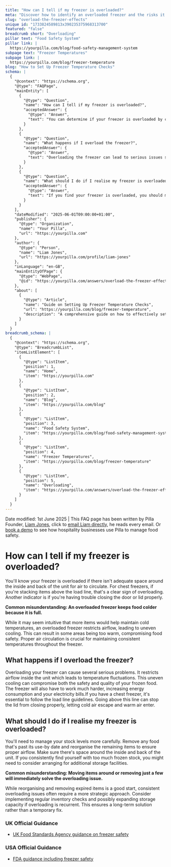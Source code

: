 ```yaml
---
title: "How can I tell if my freezer is overloaded?"
meta: "Discover how to identify an overloaded freezer and the risks it poses to your food and appliance. Learn what steps to take if you realise your freezer is overloaded."
slug: "overload-the-freezer-effects"
unique id: "1733824589813x390235375968313700"
featured: "false"
breadcrumb short: "Overloading"
pillar text: "Food Safety System"
pillar link: |
  https://yourpilla.com/blog/food-safety-management-system
subpage text: "Freezer Temperatures"
subpage link: |
  https://yourpilla.com/blog/freezer-temperature
blog: "How to Set Up Freezer Temperature Checks"
schema: |
  {
    "@context": "https://schema.org",
    "@type": "FAQPage",
    "mainEntity": [
      {
        "@type": "Question",
        "name": "How can I tell if my freezer is overloaded?",
        "acceptedAnswer": {
          "@type": "Answer",
          "text": "You can determine if your freezer is overloaded by checking for inadequate space around the interior and back of the unit to allow for air circulation. In chest freezers, overloading is indicated by items stacked above the load line or difficulty in properly closing the door or lid. Proper air circulation is essential for maintaining consistent temperatures and ensuring food safety."
        }
      },
      {
        "@type": "Question",
        "name": "What happens if I overload the freezer?",
        "acceptedAnswer": {
          "@type": "Answer",
          "text": "Overloading the freezer can lead to serious issues such as restricted airflow, which causes temperature fluctuations and uneven cooling. This not only compromises the safety and quality of your frozen food but also increases energy consumption and electricity costs. For chest freezers, exceeding the load line guidelines can prevent the lid from closing correctly, allowing cold air to escape and warm air to enter."
        }
      },
      {
        "@type": "Question",
        "name": "What should I do if I realise my freezer is overloaded?",
        "acceptedAnswer": {
          "@type": "Answer",
          "text": "If you find your freezer is overloaded, you should manage your stock levels by removing any food past its use-by date and reorganising to ensure proper airflow. Consistent overloading may require arranging additional storage facilities or implementing regular inventory checks to provide a long-term solution and prevent future overloading."
        }
      }
    ],
    "dateModified": "2025-06-01T09:00:00+01:00",
    "publisher": {
      "@type": "Organization",
      "name": "Your Pilla",
      "url": "https://yourpilla.com"
    },
    "author": {
      "@type": "Person",
      "name": "Liam Jones",
      "url": "https://yourpilla.com/profile/liam-jones"
    },
    "inLanguage": "en-GB",
    "mainEntityOfPage": {
      "@type": "WebPage",
      "@id": "https://yourpilla.com/answers/overload-the-freezer-effects"
    },
    "about": [
      {
        "@type": "Article",
        "name": "Guide on Setting Up Freezer Temperature Checks",
        "url": "https://yourpilla.com/blog/freezer-temperature",
        "description": "A comprehensive guide on how to effectively set up freezer temperature monitoring to ensure food safety."
      }
    ]
  }
breadcrumb_schema: |
  {
    "@context": "https://schema.org",
    "@type": "BreadcrumbList",
    "itemListElement": [
      {
        "@type": "ListItem",
        "position": 1,
        "name": "Home",
        "item": "https://yourpilla.com"
      },
      {
        "@type": "ListItem",
        "position": 2,
        "name": "Blog",
        "item": "https://yourpilla.com/blog"
      },
      {
        "@type": "ListItem",
        "position": 3,
        "name": "Food Safety System",
        "item": "https://yourpilla.com/blog/food-safety-management-system"
      },
      {
        "@type": "ListItem",
        "position": 4,
        "name": "Freezer Temperatures",
        "item": "https://yourpilla.com/blog/freezer-temperature"
      },
      {
        "@type": "ListItem",
        "position": 5,
        "name": "Overloading",
        "item": "https://yourpilla.com/answers/overload-the-freezer-effects"
      }
    ]
  }
---
```


Date modified: 1st June 2025 | This FAQ page has been written by Pilla Founder, [Liam Jones](https://yourpilla.com/profile/liam-jones), click to [email Liam directly](https://mailto:liam@yourpilla.com/), he reads every email. Or [book a demo](https://calendly.com/pilla/demo) to see how hospitality businesses use Pilla to manage food safety.

# How can I tell if my freezer is overloaded?

You'll know your freezer is overloaded if there isn't adequate space around the inside and back of the unit for air to circulate. For chest freezers, if you're stacking items above the load line, that's a clear sign of overloading. Another indicator is if you're having trouble closing the door or lid properly.

**Common misunderstanding: An overloaded freezer keeps food colder because it is full.**

While it may seem intuitive that more items would help maintain cold temperatures, an overloaded freezer restricts airflow, leading to uneven cooling. This can result in some areas being too warm, compromising food safety. Proper air circulation is crucial for maintaining consistent temperatures throughout the freezer.

## What happens if I overload the freezer?

Overloading your freezer can cause several serious problems. It restricts airflow inside the unit which leads to temperature fluctuations. This uneven cooling can compromise both the safety and quality of your frozen food. The freezer will also have to work much harder, increasing energy consumption and your electricity bills.If you have a chest freezer, it's essential to follow the load line guidelines. Going above this line can stop the lid from closing properly, letting cold air escape and warm air enter.

## What should I do if I realise my freezer is overloaded?

You'll need to manage your stock levels more carefully. Remove any food that's past its use-by date and reorganise the remaining items to ensure proper airflow. Make sure there's space around the inside and back of the unit. If you consistently find yourself with too much frozen stock, you might need to consider arranging for additional storage facilities.

**Common misunderstanding: Moving items around or removing just a few will immediately solve the overloading issue.**

While reorganising and removing expired items is a good start, consistent overloading issues often require a more strategic approach. Consider implementing regular inventory checks and possibly expanding storage capacity if overloading is recurrent. This ensures a long-term solution rather than a temporary fix.

### UK Official Guidance

-   [UK Food Standards Agency guidance on freezer safety](https://www.food.gov.uk/safety-hygiene/how-to-chill-freeze-and-defrost-food-safely)

### USA Official Guidance

-   [FDA guidance including freezer safety](https://www.fda.gov/consumers/consumer-updates/are-you-storing-food-safely)